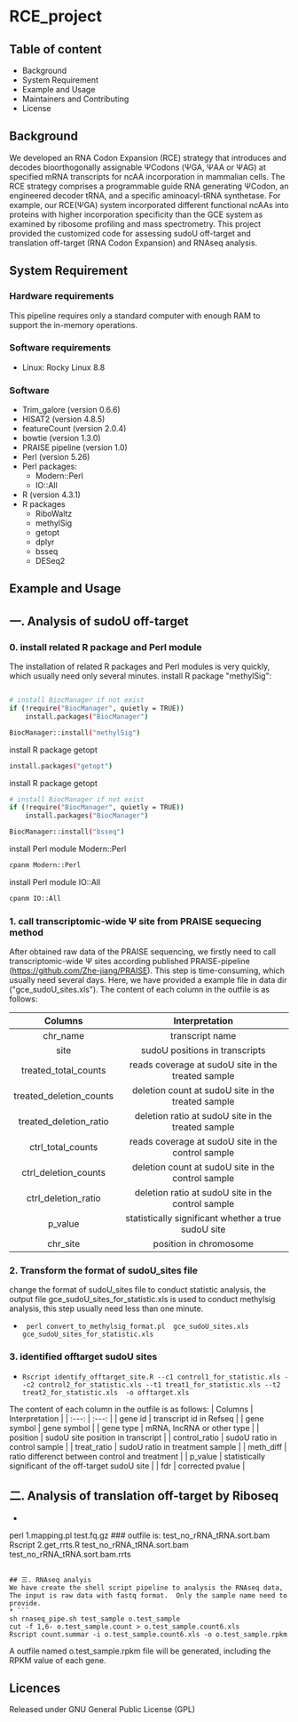 # RCE_project
## Table of content
* Background
* System Requirement
* Example and Usage
* Maintainers and Contributing
* License

## Background
We developed an RNA Codon Expansion (RCE) strategy that introduces and decodes bioorthogonally assignable ΨCodons (ΨGA, ΨAA or ΨAG) at specified mRNA transcripts for ncAA incorporation in mammalian cells. The RCE strategy comprises a programmable guide RNA generating ΨCodon, an engineered decoder tRNA, and a specific aminoacyl-tRNA synthetase. For example, our RCE(ΨGA) system incorporated different functional ncAAs into proteins with higher incorporation specificity than the GCE system as examined by ribosome profiling and mass spectrometry. This project provided the customized code for assessing sudoU off-target and translation off-target (RNA Codon Expansion) and RNAseq analysis.



## System Requirement



### Hardware requirements
This pipeline requires only a standard computer with enough RAM to support the in-memory operations.

### Software requirements
- Linux: Rocky Linux 8.8

### Software 
- Trim_galore (version 0.6.6)
- HISAT2 (version 4.8.5)
- featureCount (version 2.0.4)
- bowtie (version 1.3.0)
- PRAISE pipeline (version 1.0)
- Perl (version 5.26)
- Perl packages:
  - Modern::Perl
  - IO::All
- R (version 4.3.1)
- R packages
  - RiboWaltz
  - methylSig
  - getopt
  - dplyr
  - bsseq
  - DESeq2 


## Example and Usage
## 一. Analysis of sudoU off-target
### 0. install related R package and Perl module
The installation of related R packages and Perl modules is very quickly, which usually need only several minutes.
install  R package "methylSig":
```bash

# install BiocManager if not exist
if (!require("BiocManager", quietly = TRUE))
    install.packages("BiocManager")

BiocManager::install("methylSig")
```

install R package getopt

```bash
install.packages("getopt")
```
install R package getopt

```bash
# install BiocManager if not exist
if (!require("BiocManager", quietly = TRUE))
    install.packages("BiocManager")

BiocManager::install("bsseq")
```

install Perl module Modern::Perl
```bash
cpanm Modern::Perl
```

install Perl module IO::All
```bash
cpanm IO::All
```

### 1. call transcriptomic-wide Ψ site from PRAISE sequecing method
After obtained raw data of the PRAISE sequencing, we firstly need to call transcriptomic-wide Ψ sites according published PRAISE-pipeline (https://github.com/Zhe-jiang/PRAISE). This step is time-consuming, which usually need several days. Here, we have provided a example file in data dir ("gce_sudoU_sites.xls"). The content of each column in the outfile is as follows:

| Columns | Interpretation |
| :---: | :---: |
| chr_name | transcript name |
| site | sudoU positions in transcripts |
| treated_total_counts | reads coverage at sudoU site in the treated sample |
| treated_deletion_counts | deletion count at sudoU site in the treated sample  |
| treated_deletion_ratio | deletion ratio at sudoU site in the treated sample |
| ctrl_total_counts | reads coverage at sudoU site in the control sample |
| ctrl_deletion_counts |  deletion count at sudoU site in the control sample |
| ctrl_deletion_ratio | deletion ratio at sudoU site in the control sample |
| p_value |  statistically significant whether a true sudoU site |
| chr_site | position in chromosome |

### 2. Transform the format of sudoU_sites file
change the format of sudoU_sites file to conduct statistic analysis, the output file gce_sudoU_sites_for_statistic.xls is used to conduct methylsig analysis, this step usually need less than one minute.
* ``` perl convert_to_methylsig_format.pl  gce_sudoU_sites.xls  gce_sudoU_sites_for_statistic.xls```

### 3. identified offtarget sudoU sites
* ``` Rscript identify_offtarget_site.R --c1 control1_for_statistic.xls --c2 control2_for_statistic.xls --t1 treat1_for_statistic.xls --t2 treat2_for_statistic.xls  -o offtarget.xls ```

The content of each column in the outfile is as follows:
| Columns | Interpretation |
| :---: | :---: |
| gene id | transcript id in Refseq |
| gene symbol | gene symbol |
| gene type | mRNA, lncRNA or other type |
| position | sudoU site position in transcript  |
| control_ratio | sudoU ratio in control sample |
| treat_ratio | sudoU ratio in treatment sample |
| meth_diff |  ratio differenct between control and treatment |
| p_value |  statistically significant of the off-target sudoU site |
| fdr | corrected pvalue |


## 二. Analysis of translation off-target by Riboseq
* ```
perl 1.mapping.pl  test.fq.gz   ### outfile is: test_no_rRNA_tRNA.sort.bam
Rscript 2.get_rrts.R test_no_rRNA_tRNA.sort.bam test_no_rRNA_tRNA.sort.bam.rrts
 ```

## 三. RNAseq analyis
We have create the shell script pipeline to analysis the RNAseq data, The input is raw data with fastq format.  Only the sample name need to provide.
* ```
sh rnaseq_pipe.sh test_sample o.test_sample
cut -f 1,6- o.test_sample.count > o.test_sample.count6.xls
Rscript count.summar -i o.test_sample.count6.xls -o o.test_sample.rpkm
 ```
A outfile named o.test_sample.rpkm file will be generated, including the RPKM value of each gene.

## Licences
Released under GNU General Public License (GPL)
 
